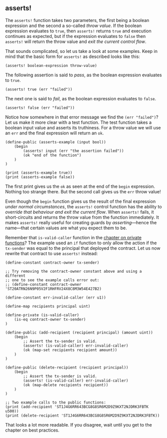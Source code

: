 ## asserts!

The `asserts!` function takes two parameters, the first being a boolean
expression and the second a so-called _throw value_. If the boolean expression
evaluates to `true`, then `asserts!` returns `true` and execution continues as
expected, but if the expression evaluates to `false` then `asserts!` will return
the throw value and _exit the current control flow_.

That sounds complicated, so let us take a look at some examples. Keep in mind
that the basic form for `asserts!` as described looks like this:

```Clarity,{"nonplayable":true}
(asserts! boolean-expression throw-value)
```

The following assertion is said to _pass_, as the boolean expression evaluates
to `true`.

```Clarity
(asserts! true (err "failed"))
```

The next one is said to _fail_, as the boolean expression evaluates to `false`.

```Clarity
(asserts! false (err "failed"))
```

Notice how somewhere in that error message we find the `(err "failed")`? Let us
make it more clear with a test function. The test function takes a boolean input
value and asserts its truthiness. For a throw value we will use an `err` and the
final expression will return an `ok`.

```Clarity
(define-public (asserts-example (input bool))
	(begin
		(asserts! input (err "the assertion failed"))
		(ok "end of the function")
	)
)

(print (asserts-example true))
(print (asserts-example false))
```

The first print gives us the `ok` as seen at the end of the `begin` expression.
Nothing too strange there. But the second call gives us the `err` throw value!

Even though the `begin` function gives us the result of the final expression
_under normal circumstances_, the `asserts!` control function has the ability to
_override that behaviour and exit the current flow_. When `asserts!` fails, it
short-circuits and returns the throw value from the function immediately. It
makes `asserts!` really useful for creating guards by _asserting_—hence the
name—that certain values are what you expect them to be.

Remember that `is-valid-caller` function in the
[chapter on private functions](ch05-02-private-functions.md)? The example used
an `if` function to only allow the action if the `tx-sender` was equal to the
principal that deployed the contract. Let us now rewrite that contract to use
`asserts!` instead:

```Clarity
(define-constant contract-owner tx-sender)

;; Try removing the contract-owner constant above and using a different
;; one to see the example calls error out:
;; (define-constant contract-owner 'ST20ATRN26N9P05V2F1RHFRV24X8C8M3W54E427B2)

(define-constant err-invalid-caller (err u1))

(define-map recipients principal uint)

(define-private (is-valid-caller)
	(is-eq contract-owner tx-sender)
)

(define-public (add-recipient (recipient principal) (amount uint))
	(begin
		;; Assert the tx-sender is valid.
		(asserts! (is-valid-caller) err-invalid-caller)
		(ok (map-set recipients recipient amount))
	)
)

(define-public (delete-recipient (recipient principal))
	(begin
		;; Assert the tx-sender is valid.
		(asserts! (is-valid-caller) err-invalid-caller)
		(ok (map-delete recipients recipient))
	)
)

;; Two example calls to the public functions:
(print (add-recipient 'ST1J4G6RR643BCG8G8SR6M2D9Z9KXT2NJDRK3FBTK u500))
(print (delete-recipient 'ST1J4G6RR643BCG8G8SR6M2D9Z9KXT2NJDRK3FBTK))
```

That looks a lot more readable. If you disagree, wait until you get to the
chapter on best practices.
